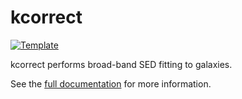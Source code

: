 # kcorrect

[![Template](https://img.shields.io/badge/Template-LINCC%20Frameworks%20Python%20Project%20Template-brightgreen)](https://lincc-ppt.readthedocs.io/en/latest/)

kcorrect performs broad-band SED fitting to galaxies.

See the [full documentation](https://kcorrect.readthedocs.io) for more information.
